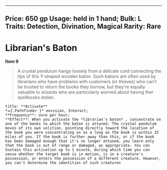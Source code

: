 
---
Price: 650 gp
Usage: held in 1 hand;
Bulk: L
Traits: Detection, Divination, Magical
Rarity: Rare
---

# Librarian's Baton

**Item 9**

> A crystal pendulum hangs loosely from a delicate cord connecting the tips of this Y-shaped wooden baton. Such batons are often used by librarians who have problems with customers (or thieves) who can't be trusted to return the books they borrow, but they're equally valuable to wizards who are particularly worried about having ther spellbooks stolen.

```ad-embed-ability
title: **Activate**
*⬺{.Pathfinder }* envision, Interact; 
**Frequency**: once per hour;
**Effect**: When you activate the *librarian's baton* , concentrate on one of the books to which the baton is attuned. The crystal pendulum moves of its own volition, pointing directly toward the location of the book you were concentrating on as a long as the book is within 25 miles of you. If the book is further away than this, or if the book has been damaged enough that it's no longer attuned, you learn only that the book is out of range or damaged, as appropriate. You can Sustain this activation up to 1 minute, during which time you can sense whether the target book is in motion, is in a creature's possession, or enters the possession of a different creature. However, you can't determine the identities of such creatures

```
